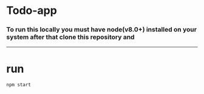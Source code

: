 # Todo-app
### To run this locally you must have node(v8.0+) installed on your system after that clone this repository and
_____
# run
```
npm start 
``` 

